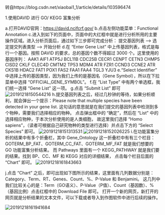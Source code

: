 转自https://blog.csdn.net/xiaobai1_1/article/details/103596474

1.使用DAVID 进行 GO/ KEGG 富集分析

  a.打开DAVID官网：https://david.ncifcrf.gov/
  b.点击左侧功能菜单：Functional Annotation
  c.进入到如下的页面中，页面中的大红框中就是进行分析所用的主要操作区域。进入分析页面后，通过如下三步即可完成分析：
提交基因列表 --> 选定提交列表类型 --> 开始分析
  d.在 “Enter Gene List” 中上传基因列表，格式是每行一个基因。按照 DAVID 的要求，总的基因个数不得超过 3000 个。这里使用的基因序列：
      AAK1 
      AIF1 
      ATP5J 
      BCL11B 
      CDC25B
      CECR1
      CENPT
      CETN3
      CHMP5
      CISD2
      CKLF
      CLEC4D
      CMTM2
      TP53
      MDM4
      ATR
      FZR1
      CCND3
      CCNE2
      ATR
      CKS1B
      HDAC2
      FAT1
      POX1
      FAS2
      FAA1
      FAA4
      TGL3
      YJU3
  e.“Select Identifier” 中选择上传的基因类型，因为我们上传的是基因名（Gene Symbol），所以在下拉菜单中选择 “OFFICIAL_GENE_SYMBOL”。
  f.在 “List Type” 中有两个单选框，我们统一选择 “Gene List” 这一项。
  g.点击 “Submit List” 即可
  ![20191218150544216](https://user-images.githubusercontent.com/102901955/166135036-6fb1d06c-0cb8-4378-a092-c667b15432dc.png)
  h.提交基因列表之后，经过几秒钟的等待，如果分析顺利，就会弹出一个提示：Please note that multiple species have been detected in your gene list. 
    这句话的意思就是在我们提交的基因列表中检测到多个物种，需要我们选择相应的物种。
    点击弹出框中的 “确定”，然后在 “List” 中的选择相应物种，于本次分析使用的是人类细胞，
    故这里我们选择 “Homo sapiens”，（读者可根据自己研究物种的类型进行选择）并点击下方的 “Select Species” 即可。
   ![20191218151313531](https://user-images.githubusercontent.com/102901955/166135104-f4b3be4e-8e1b-4c6d-9234-1645d542801c.png)
   ![20191218152026225](https://user-images.githubusercontent.com/102901955/166135116-11ab9e33-b95a-4c27-8856-c454493e2a8c.png)
  i.在功能富集分析的结果中有多个折叠栏，其中 Gene_Ontology 这一折叠栏中有有三个栏目：GOTERM_BP_FAT、GOTERM_CC_FAT、GOTERM_MF_FAT 就是我们想要的 GO 功能富集分析结果。
    而 Pathways 里面有一个 KEGG_PATHWAY 就是我们要的结果。找到 BP、CC、MF 和 KEGG 对应的详细结果， 点击每个栏目后面的 “Chart” 即可。
   ![20191218161843663](https://user-images.githubusercontent.com/102901955/166135146-40de1cb7-b8d7-4201-af5b-211f8ab3346b.png)
  
  j.点击 “Chart” 之后，即可出现如下图所示的结果，这里面有几列数据分别是：Category、Term、RT、Genes、Count、%、P-Value 和 Benjamini。
    这几列中我们比较关心的是：Term（GO语义）、P-Value（P值）、Count（基因数）、%（基因比例）点击红框中的 Download File 即可。
    打开一个新的网页，新打开的网页就是分析结果的文本文件，可以下载或者导入到作图软件中进行后续的操作。
  
  ![20191218161941684](https://user-images.githubusercontent.com/102901955/166135181-160938f2-cc9a-4b93-a4d8-5deb4afe37e7.png)





    


